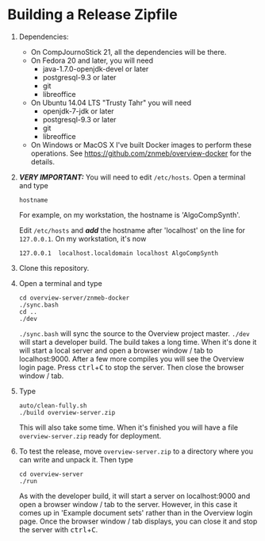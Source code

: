 # Building a Release Zipfile

1. Dependencies:
    * On CompJournoStick 21, all the dependencies will be there.
    * On Fedora 20 and later, you will need
        * java-1.7.0-openjdk-devel or later
        * postgresql-9.3 or later
        * git
        * libreoffice
    * On Ubuntu 14.04 LTS "Trusty Tahr" you will need
        * openjdk-7-jdk or later
        * postgresql-9.3 or later
        * git
        * libreoffice
    * On Windows or MacOS X I've built Docker images to perform these operations. See https://github.com/znmeb/overview-docker for the details.

1. ***VERY IMPORTANT:*** You will need to edit `/etc/hosts`. Open a terminal and type

    ```
    hostname
    ```
    For example, on my workstation, the hostname is 'AlgoCompSynth'.

    Edit `/etc/hosts` and ***add*** the hostname after 'localhost' on the line for `127.0.0.1`. On my workstation, it's now

    ```
    127.0.0.1  localhost.localdomain localhost AlgoCompSynth
    ```
1. Clone this repository.
1. Open a terminal and type

    ```
    cd overview-server/znmeb-docker
    ./sync.bash
    cd ..
    ./dev
    ```

    `./sync.bash` will sync the source to the Overview project master. `./dev` will start a developer build. The build takes a long time. When it's done it will start a local server and open a browser window / tab to localhost:9000. After a few more compiles you will see the Overview login page. Press <kbd>ctrl</kbd>+<kbd>C</kbd> to stop the server. Then close the browser window / tab.
1. Type

    ```
    auto/clean-fully.sh
    ./build overview-server.zip
    ```
    
    This will also take some time. When it's finished you will have a file `overview-server.zip` ready for deployment.
1. To test the release, move `overview-server.zip` to a directory where you can write and unpack it. Then type

    ```
    cd overview-server
    ./run
    ```

    As with the developer build, it will start a server on localhost:9000 and open a browser window / tab to the server. However, in this case it comes up in 'Example document sets' rather than in the Overview login page. Once the browser window / tab displays, you can close it and stop the server with <kbd>ctrl</kbd>+<kbd>C</kbd>.
